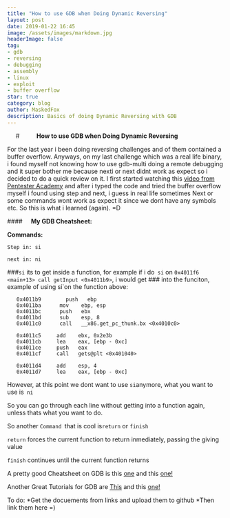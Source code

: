 ```yaml
---
title: "How to use GDB when Doing Dynamic Reversing"
layout: post
date: 2019-01-22 16:45
image: /assets/images/markdown.jpg
headerImage: false
tag:
- gdb
- reversing
- debugging
- assembly
- linux
- exploit
- buffer overflow
star: true
category: blog
author: MaskedFox
description: Basics of doing Dynamic Reversing with GDB
---
```


     #          **How to use GDB when Doing Dynamic Reversing**

For the last year i been doing reversing challenges and of them contained a buffer overflow. Anyways, on my last challenge which was a real life binary, i found myself not knowing how to use gdb-multi  doing a remote debugging and it super bother me because nexti or next didnt work as expect so i decided to do a quick review on it. I first started watching this [video from Pentester Academy](https://www.youtube.com/watch?v=RF7DF4kfs1E&list=PLwkhI3Ao_JDuCzfurQrti8_wtWnfNoPEy&index=2&t=18s)
and after i typed the code and tried the buffer overflow myself i found using step and next, i guess in real life sometimes Next or some commands wont work as expect it since we dont have any symbols etc. So this is what i learned (again). =D

####     **My GDB Cheatsheet:**

**Commands:**

`Step in: si`

`next in: ni`

###`si` its to get inside a function, for example if i do` si` on `0x4011f6 <main+13> call getInput <0x4011b9>`, i would get ### into the funciton, example of using si`on the function above:

```
   0x4011b9        push   ebp
   0x4011ba      mov    ebp, esp
   0x4011bc      push   ebx
   0x4011bd      sub    esp, 8
   0x4011c0      call   __x86.get_pc_thunk.bx <0x4010c0>

   0x4011c5     add    ebx, 0x2e3b
   0x4011cb     lea    eax, [ebp - 0xc]
   0x4011ce     push   eax
   0x4011cf     call   gets@plt <0x401040>

   0x4011d4     add    esp, 4
   0x4011d7     lea    eax, [ebp - 0xc]

```

However, at this point we dont want to use `si`anymore, what you want to use is` ni`

So you can go through each line without getting into a function again, unless thats what you want to do.

So another `Command `that is cool is`return` or `finish`

`return` forces the current function to return inmediately, passing the giving value

`finish` continues until the current function returns

A pretty good Cheatsheet on GDB is this [one](https://darkdust.net/files/GDB%20Cheat%20Sheet.pdf) and this [one!](https://www.cs.princeton.edu/courses/archive/fall16/cos432/hw2/gdb-refcard.pdf)

Another Great Tutorials for GDB are [This](https://www.exploit-db.com/papers/13205) and this [one!](http://beej.us/guide/bggdb/)


To do: 
*Get the docuements from links and upload them to github
*Then link them here =)
